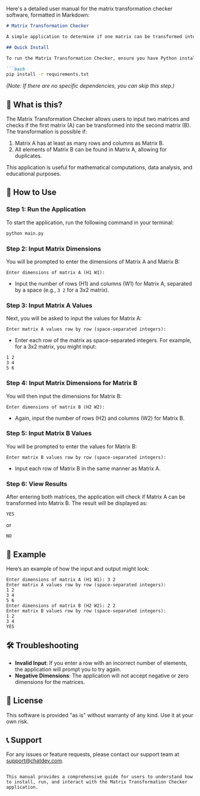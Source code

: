 Here's a detailed user manual for the matrix transformation checker software, formatted in Markdown:

```markdown
# Matrix Transformation Checker

A simple application to determine if one matrix can be transformed into another based on their dimensions and element occurrences.

## Quick Install

To run the Matrix Transformation Checker, ensure you have Python installed on your machine. You can install the necessary dependencies using pip:

```bash
pip install -r requirements.txt
```

*(Note: If there are no specific dependencies, you can skip this step.)*

## 🤔 What is this?

The Matrix Transformation Checker allows users to input two matrices and checks if the first matrix (A) can be transformed into the second matrix (B). The transformation is possible if:

1. Matrix A has at least as many rows and columns as Matrix B.
2. All elements of Matrix B can be found in Matrix A, allowing for duplicates.

This application is useful for mathematical computations, data analysis, and educational purposes.

## 📖 How to Use

### Step 1: Run the Application

To start the application, run the following command in your terminal:

```bash
python main.py
```

### Step 2: Input Matrix Dimensions

You will be prompted to enter the dimensions of Matrix A and Matrix B:

```
Enter dimensions of matrix A (H1 W1):
```

- Input the number of rows (H1) and columns (W1) for Matrix A, separated by a space (e.g., `3 2` for a 3x2 matrix).

### Step 3: Input Matrix A Values

Next, you will be asked to input the values for Matrix A:

```
Enter matrix A values row by row (space-separated integers):
```

- Enter each row of the matrix as space-separated integers. For example, for a 3x2 matrix, you might input:

```
1 2
3 4
5 6
```

### Step 4: Input Matrix Dimensions for Matrix B

You will then input the dimensions for Matrix B:

```
Enter dimensions of matrix B (H2 W2):
```

- Again, input the number of rows (H2) and columns (W2) for Matrix B.

### Step 5: Input Matrix B Values

You will be prompted to enter the values for Matrix B:

```
Enter matrix B values row by row (space-separated integers):
```

- Input each row of Matrix B in the same manner as Matrix A.

### Step 6: View Results

After entering both matrices, the application will check if Matrix A can be transformed into Matrix B. The result will be displayed as:

```
YES
```

or

```
NO
```

## 📜 Example

Here’s an example of how the input and output might look:

```
Enter dimensions of matrix A (H1 W1): 3 2
Enter matrix A values row by row (space-separated integers):
1 2
3 4
5 6
Enter dimensions of matrix B (H2 W2): 2 2
Enter matrix B values row by row (space-separated integers):
1 2
3 4
YES
```

## 🛠️ Troubleshooting

- **Invalid Input**: If you enter a row with an incorrect number of elements, the application will prompt you to try again.
- **Negative Dimensions**: The application will not accept negative or zero dimensions for the matrices.

## 📄 License

This software is provided "as is" without warranty of any kind. Use it at your own risk.

## 📞 Support

For any issues or feature requests, please contact our support team at support@chatdev.com.

```

This manual provides a comprehensive guide for users to understand how to install, run, and interact with the Matrix Transformation Checker application.